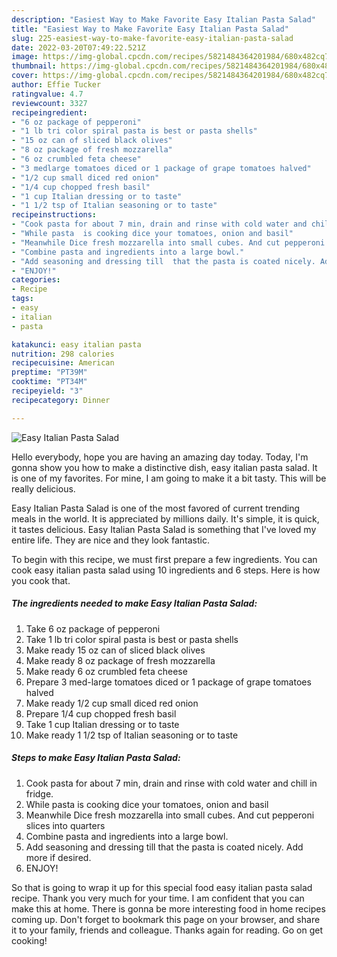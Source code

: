 ```yaml
---
description: "Easiest Way to Make Favorite Easy Italian Pasta Salad"
title: "Easiest Way to Make Favorite Easy Italian Pasta Salad"
slug: 225-easiest-way-to-make-favorite-easy-italian-pasta-salad
date: 2022-03-20T07:49:22.521Z
image: https://img-global.cpcdn.com/recipes/5821484364201984/680x482cq70/easy-italian-pasta-salad-recipe-main-photo.jpg
thumbnail: https://img-global.cpcdn.com/recipes/5821484364201984/680x482cq70/easy-italian-pasta-salad-recipe-main-photo.jpg
cover: https://img-global.cpcdn.com/recipes/5821484364201984/680x482cq70/easy-italian-pasta-salad-recipe-main-photo.jpg
author: Effie Tucker
ratingvalue: 4.7
reviewcount: 3327
recipeingredient:
- "6 oz package of pepperoni"
- "1 lb tri color spiral pasta is best or pasta shells"
- "15 oz can of sliced black olives"
- "8 oz package of fresh mozzarella"
- "6 oz crumbled feta cheese"
- "3 medlarge tomatoes diced or 1 package of grape tomatoes halved"
- "1/2 cup small diced red onion"
- "1/4 cup chopped fresh basil"
- "1 cup Italian dressing or to taste"
- "1 1/2 tsp of Italian seasoning or to taste"
recipeinstructions:
- "Cook pasta for about 7 min, drain and rinse with cold water and chill in fridge."
- "While pasta  is cooking dice your tomatoes, onion and basil"
- "Meanwhile Dice fresh mozzarella into small cubes. And cut pepperoni slices into quarters"
- "Combine pasta and ingredients into a large bowl."
- "Add seasoning and dressing till  that the pasta is coated nicely. Add more if desired."
- "ENJOY!"
categories:
- Recipe
tags:
- easy
- italian
- pasta

katakunci: easy italian pasta 
nutrition: 298 calories
recipecuisine: American
preptime: "PT39M"
cooktime: "PT34M"
recipeyield: "3"
recipecategory: Dinner

---
```



![Easy Italian Pasta Salad](https://img-global.cpcdn.com/recipes/5821484364201984/680x482cq70/easy-italian-pasta-salad-recipe-main-photo.jpg)

Hello everybody, hope you are having an amazing day today. Today, I'm gonna show you how to make a distinctive dish, easy italian pasta salad. It is one of my favorites. For mine, I am going to make it a bit tasty. This will be really delicious.



Easy Italian Pasta Salad is one of the most favored of current trending meals in the world. It is appreciated by millions daily. It's simple, it is quick, it tastes delicious. Easy Italian Pasta Salad is something that I've loved my entire life. They are nice and they look fantastic.


To begin with this recipe, we must first prepare a few ingredients. You can cook easy italian pasta salad using 10 ingredients and 6 steps. Here is how you cook that.

<!--inarticleads1-->

##### The ingredients needed to make Easy Italian Pasta Salad:

1. Take 6 oz package of pepperoni
1. Take 1 lb tri color spiral pasta is best or pasta shells
1. Make ready 15 oz can of sliced black olives
1. Make ready 8 oz package of fresh mozzarella
1. Make ready 6 oz crumbled feta cheese
1. Prepare 3 med-large tomatoes diced or 1 package of grape tomatoes halved
1. Make ready 1/2 cup small diced red onion
1. Prepare 1/4 cup chopped fresh basil
1. Take 1 cup Italian dressing or to taste
1. Make ready 1 1/2 tsp of Italian seasoning or to taste




<!--inarticleads2-->

##### Steps to make Easy Italian Pasta Salad:

1. Cook pasta for about 7 min, drain and rinse with cold water and chill in fridge.
1. While pasta  is cooking dice your tomatoes, onion and basil
1. Meanwhile Dice fresh mozzarella into small cubes. And cut pepperoni slices into quarters
1. Combine pasta and ingredients into a large bowl.
1. Add seasoning and dressing till  that the pasta is coated nicely. Add more if desired.
1. ENJOY!




So that is going to wrap it up for this special food easy italian pasta salad recipe. Thank you very much for your time. I am confident that you can make this at home. There is gonna be more interesting food in home recipes coming up. Don't forget to bookmark this page on your browser, and share it to your family, friends and colleague. Thanks again for reading. Go on get cooking!
